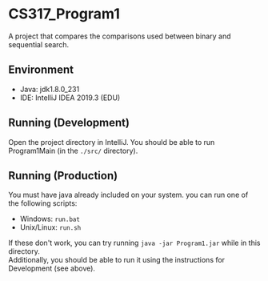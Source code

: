 # CS317_Program1
A project that compares the comparisons used between binary and sequential search.

## Environment
- Java: jdk1.8.0_231
- IDE: IntelliJ IDEA 2019.3 (EDU)

## Running (Development)
Open the project directory in IntelliJ. You should be able to run Program1Main (in the `./src/` directory).

## Running (Production)
You must have java already included on your system. you can run one of the following scripts:
- Windows: `run.bat`
- Unix/Linux: `run.sh`<br>

If these don't work, you can try running `java -jar Program1.jar` while in this directory.<br>
Additionally, you should be able to run it using the instructions for Development (see above).
